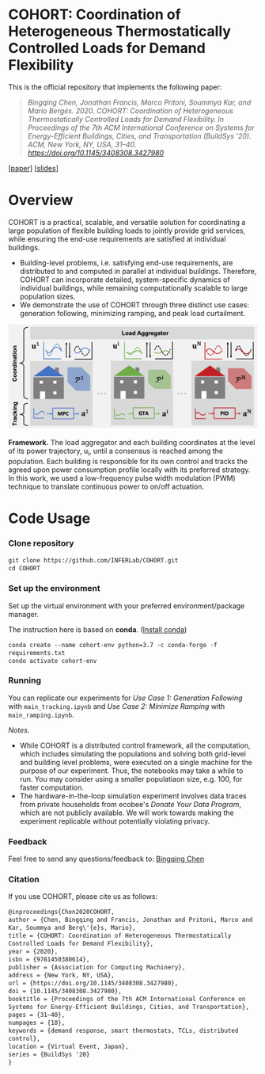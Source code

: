 # COHORT: Coordination of Heterogeneous Thermostatically Controlled Loads for Demand Flexibility

This is the official repository that implements the following paper:

> *Bingqing Chen, Jonathan Francis, Marco Pritoni, Soummya Kar, and Mario Bergés. 2020. COHORT: Coordination of Heterogeneous Thermostatically Controlled Loads for Demand Flexibility. In Proceedings of the 7th ACM International Conference on Systems for Energy-Efficient Buildings, Cities, and Transportation (BuildSys '20). ACM, New York, NY, USA, 31–40. https://doi.org/10.1145/3408308.3427980*

[[paper]](https://dl.acm.org/doi/10.1145/3408308.3427980) [[slides]](docs/slides.pdf)

# Overview
COHORT is a practical, scalable, and versatile solution for coordinating a large population of flexible building loads to jointly provide grid services, while ensuring the end-use requirements are satisfied at individual buildings. 
- Building-level problems, i.e. satisfying end-use requirements, are distributed to and computed in parallel at individual buildings. Therefore, COHORT can incorporate detailed, system-specific dynamics of individual buildings, while remaining computationally scalable to large population sizes.
- We demonstrate the use of COHORT through three distinct use cases: generation following, minimizing ramping, and peak load curtailment. 

<img src="docs/figs/framework.png" data-canonical-src="docs/figs/framework.png" width="600" />

**Framework.** The load aggregator and each building coordinates at the level of its power trajectory, u<sub>i</sub>, until a consensus is reached among the population. Each building is responsible for its own control and tracks the agreed upon power consumption profile locally with its preferred strategy. In this work, we used a low-frequency pulse width modulation (PWM) technique to translate continuous power to on/off actuation. 

<!--
<img src="docs/figs/coordination.png" data-canonical-src="docs/figs/coordination.png" width="600" />

**Coordination.** The u-update step is distributed to and computed in parallel at each TCL as a projection operation. The load aggregator calculates u¯, and then updates v¯ and w¯. Finally, the load aggregator broadcasts the u¯, v¯, and w¯ to the population. This procedure repeats until convergence.
-->

# Code Usage
### Clone repository
```
git clone https://github.com/INFERLab/COHORT.git
cd COHORT
```

### Set up the environment 
Set up the virtual environment with your preferred environment/package manager.

The instruction here is based on **conda**. ([Install conda](https://docs.anaconda.com/anaconda/install/))
```
conda create --name cohort-env python=3.7 -c conda-forge -f requirements.txt
condo activate cohort-env
```

<!-- 
Visit Anaconda official for the most recent conda installer for your system (https://www.anaconda.com/products/individual). Follow the installation instructions to install Anaconda on your system (https://docs.anaconda.com/anaconda/install/). 

Example linux instructions for the 2020.07 build:

```
cd
wget https://repo.anaconda.com/archive/Anaconda3-2020.07-Linux-x86_64.sh
bash /path/to/Anaconda3-2020.07-Linux-x86_64.sh
```
-->


### Running
You can replicate our experiments for *Use Case 1: Generation Following* with `main_tracking.ipynb` and *Use Case 2: Minimize Ramping* with `main_ramping.ipynb`.

*Notes.*
- While COHORT is a distributed control framework, all the computation, which includes simulating the populations and solving both grid-level and building level problems, were executed on a single machine for the purpose of our experiment. Thus, the notebooks may take a while to run. You may consider using a smaller populatiaon size, e.g. 100, for faster computation.
- The hardware-in-the-loop simulation experiment involves data traces from private households from ecobee's *Donate Your Data Program*, which are not publicly available. We will work towards making the experiment replicable without potentially violating privacy. 

### Feedback

Feel free to send any questions/feedback to: [Bingqing Chen](mailto:bingqinc@andrew.cmu.edu)

### Citation

If you use COHORT, please cite us as follows:

```
@inproceedings{Chen2020COHORT,
author = {Chen, Bingqing and Francis, Jonathan and Pritoni, Marco and Kar, Soummya and Berg\'{e}s, Mario},
title = {COHORT: Coordination of Heterogeneous Thermostatically Controlled Loads for Demand Flexibility},
year = {2020},
isbn = {9781450380614},
publisher = {Association for Computing Machinery},
address = {New York, NY, USA},
url = {https://doi.org/10.1145/3408308.3427980},
doi = {10.1145/3408308.3427980},
booktitle = {Proceedings of the 7th ACM International Conference on Systems for Energy-Efficient Buildings, Cities, and Transportation},
pages = {31–40},
numpages = {10},
keywords = {demand response, smart thermostats, TCLs, distributed control},
location = {Virtual Event, Japan},
series = {BuildSys '20}
}
```
